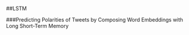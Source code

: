 ##LSTM

###Predicting Polarities of Tweets by Composing Word Embeddings with Long Short-Term Memory
